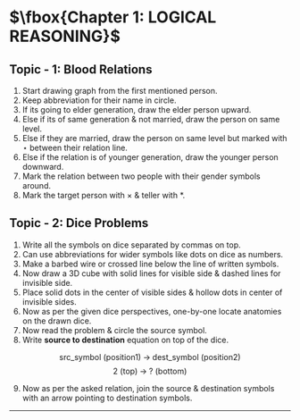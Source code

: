 # $\fbox{Chapter 1: LOGICAL REASONING}$





## **Topic - 1: Blood Relations**

1. Start drawing graph from the first mentioned person.
2. Keep abbreviation for their name in circle.
3. If its going to elder generation, draw the elder person upward.
4. Else if its of same generation & not married, draw the person on same level.
5. Else if they are married, draw the person on same level but marked with $\star$ between their relation line.
6. Else if the relation is of younger generation, draw the younger person downward.
7. Mark the relation between two people with their gender symbols around.
8. Mark the target person with $\times$ & teller with $*$.



## **Topic - 2: Dice Problems**

1. Write all the symbols on dice separated by commas on top.
2. Can use abbreviations for wider symbols like dots on dice as numbers.
3. Make a barbed wire or crossed line below the line of written symbols.
4. Now draw a 3D cube with solid lines for visible side & dashed lines for invisible side.
5. Place solid dots in the center of visible sides & hollow dots in center of invisible sides.
6. Now as per the given dice perspectives, one-by-one locate anatomies on the drawn dice.
7. Now read the problem & circle the source symbol.
8. Write **source to destination** equation on top of the dice.

$$ \text{src\_symbol (position1)}\;\rightarrow\;\text{dest\_symbol (position2)} $$
$$ \text{2 (top)}\;\rightarrow\;\text{? (bottom)} $$

9. Now as per the asked relation, join the source & destination symbols with an arrow pointing to destination symbols.

---
